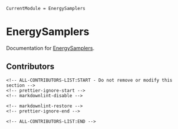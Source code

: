 ```@meta
CurrentModule = EnergySamplers
```

# EnergySamplers

Documentation for [EnergySamplers](https://github.com/JuliaTrustworthyAI/EnergySamplers.jl).

## Contributors

```@raw html
<!-- ALL-CONTRIBUTORS-LIST:START - Do not remove or modify this section -->
<!-- prettier-ignore-start -->
<!-- markdownlint-disable -->

<!-- markdownlint-restore -->
<!-- prettier-ignore-end -->

<!-- ALL-CONTRIBUTORS-LIST:END -->
```
